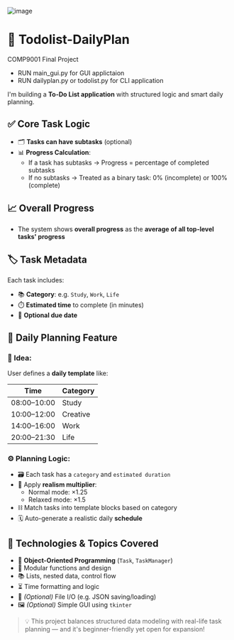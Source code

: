 ![image](https://github.com/user-attachments/assets/f0664cd9-8813-4b82-891e-33de780a58c2)
# 🧠 Todolist-DailyPlan
COMP9001 Final Project
- RUN main_gui.py for GUI applictaion
- RUN dailyplan.py or todolist.py for CLI application

I'm building a **To-Do List application** with structured logic and smart daily planning.


## ✅ Core Task Logic

- 🗂️ **Tasks can have subtasks** (optional)
- 📊 **Progress Calculation**:
  - If a task has subtasks → Progress = percentage of completed subtasks
  - If no subtasks → Treated as a binary task: 0% (incomplete) or 100% (complete)


## 📈 Overall Progress

- The system shows **overall progress** as the **average of all top-level tasks' progress**


## 🏷️ Task Metadata

Each task includes:

- 📚 **Category**: e.g. `Study`, `Work`, `Life`
- ⏱️ **Estimated time** to complete (in minutes)
- 📅 **Optional due date**


## 📅 Daily Planning Feature

### 🧠 Idea:

User defines a **daily template** like:

| Time            | Category |
|-----------------|----------|
| 08:00–10:00     | Study    |
| 10:00–12:00     | Creative |
| 14:00–16:00     | Work     |
| 20:00–21:30     | Life     |

### ⚙️ Planning Logic:

- 🗃️ Each task has a `category` and `estimated duration`
- 🧮 Apply **realism multiplier**:
  - Normal mode: ×1.25
  - Relaxed mode: ×1.5
- ⛓️ Match tasks into template blocks based on category
- 🗓️ Auto-generate a realistic daily **schedule**

## 🧰 Technologies & Topics Covered

- 🧱 **Object-Oriented Programming** (`Task`, `TaskManager`)
- 🔧 Modular functions and design
- 📚 Lists, nested data, control flow
- ⏳ Time formatting and logic
- 💾 *(Optional)* File I/O (e.g. JSON saving/loading)
- 🖼️ *(Optional)* Simple GUI using `tkinter`

> 💡 This project balances structured data modeling with real-life task planning — and it's beginner-friendly yet open for expansion!
